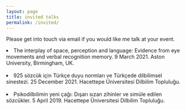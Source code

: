 ```yaml
---
layout: page
title: invited talks
permalink: /invited/
---
```


<p>Please get into touch via email if you would like me talk at your event.</p>

<li>The interplay of space, perception and language: Evidence from eye movements and verbal recognition memory. 9 March 2021. Aston University, Birmingham, UK.</li><br>
<li>925 sözcük için Türkçe duyu normları ve Türkçede dilbilimsel sinestezi. 25 December 2021. Hacettepe Üniversitesi Dilbilim Topluluğu.</li><br>
<li>Psikodilbilimin yeni çağı: Dışarı sızan zihinler ve simüle edilen sözcükler. 5 April 2019. Hacettepe Üniversitesi Dilbilim Topluluğu.</li><br>

